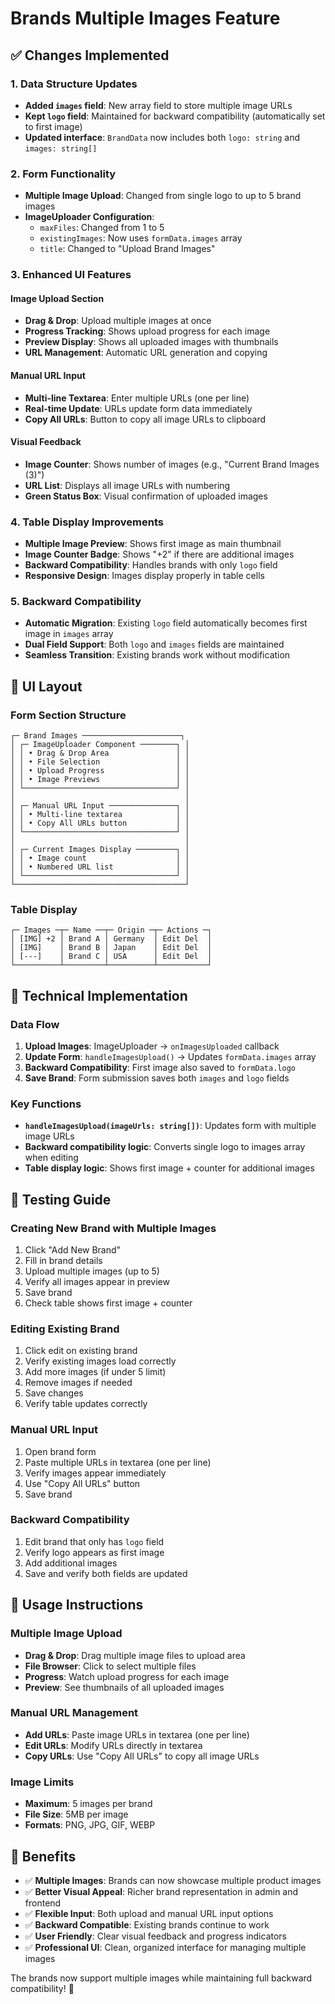 # Brands Multiple Images Feature

## ✅ Changes Implemented

### **1. Data Structure Updates**
- **Added `images` field**: New array field to store multiple image URLs
- **Kept `logo` field**: Maintained for backward compatibility (automatically set to first image)
- **Updated interface**: `BrandData` now includes both `logo: string` and `images: string[]`

### **2. Form Functionality**
- **Multiple Image Upload**: Changed from single logo to up to 5 brand images
- **ImageUploader Configuration**:
  - `maxFiles`: Changed from 1 to 5
  - `existingImages`: Now uses `formData.images` array
  - `title`: Changed to "Upload Brand Images"

### **3. Enhanced UI Features**

#### **Image Upload Section**
- **Drag & Drop**: Upload multiple images at once
- **Progress Tracking**: Shows upload progress for each image
- **Preview Display**: Shows all uploaded images with thumbnails
- **URL Management**: Automatic URL generation and copying

#### **Manual URL Input**
- **Multi-line Textarea**: Enter multiple URLs (one per line)
- **Real-time Update**: URLs update form data immediately
- **Copy All URLs**: Button to copy all image URLs to clipboard

#### **Visual Feedback**
- **Image Counter**: Shows number of images (e.g., "Current Brand Images (3)")
- **URL List**: Displays all image URLs with numbering
- **Green Status Box**: Visual confirmation of uploaded images

### **4. Table Display Improvements**
- **Multiple Image Preview**: Shows first image as main thumbnail
- **Image Counter Badge**: Shows "+2" if there are additional images
- **Backward Compatibility**: Handles brands with only `logo` field
- **Responsive Design**: Images display properly in table cells

### **5. Backward Compatibility**
- **Automatic Migration**: Existing `logo` field automatically becomes first image in `images` array
- **Dual Field Support**: Both `logo` and `images` fields are maintained
- **Seamless Transition**: Existing brands work without modification

## 🎨 UI Layout

### **Form Section Structure**
```
┌─ Brand Images ──────────────────────┐
│ ┌─ ImageUploader Component ────────┐ │
│ │ • Drag & Drop Area               │ │
│ │ • File Selection                 │ │
│ │ • Upload Progress                │ │
│ │ • Image Previews                 │ │
│ └──────────────────────────────────┘ │
│                                      │
│ ┌─ Manual URL Input ───────────────┐ │
│ │ • Multi-line textarea            │ │
│ │ • Copy All URLs button           │ │
│ └──────────────────────────────────┘ │
│                                      │
│ ┌─ Current Images Display ─────────┐ │
│ │ • Image count                    │ │
│ │ • Numbered URL list              │ │
│ └──────────────────────────────────┘ │
└──────────────────────────────────────┘
```

### **Table Display**
```
┌─ Images ─┬─ Name ──┬─ Origin ─┬─ Actions ─┐
│ [IMG] +2 │ Brand A │ Germany  │ Edit Del  │
│ [IMG]    │ Brand B │ Japan    │ Edit Del  │
│ [---]    │ Brand C │ USA      │ Edit Del  │
└──────────┴─────────┴──────────┴───────────┘
```

## 🔧 Technical Implementation

### **Data Flow**
1. **Upload Images**: ImageUploader → `onImagesUploaded` callback
2. **Update Form**: `handleImagesUpload()` → Updates `formData.images` array
3. **Backward Compatibility**: First image also saved to `formData.logo`
4. **Save Brand**: Form submission saves both `images` and `logo` fields

### **Key Functions**
- **`handleImagesUpload(imageUrls: string[])`**: Updates form with multiple image URLs
- **Backward compatibility logic**: Converts single logo to images array when editing
- **Table display logic**: Shows first image + counter for additional images

## 🧪 Testing Guide

### **Creating New Brand with Multiple Images**
1. Click "Add New Brand"
2. Fill in brand details
3. Upload multiple images (up to 5)
4. Verify all images appear in preview
5. Save brand
6. Check table shows first image + counter

### **Editing Existing Brand**
1. Click edit on existing brand
2. Verify existing images load correctly
3. Add more images (if under 5 limit)
4. Remove images if needed
5. Save changes
6. Verify table updates correctly

### **Manual URL Input**
1. Open brand form
2. Paste multiple URLs in textarea (one per line)
3. Verify images appear immediately
4. Use "Copy All URLs" button
5. Save brand

### **Backward Compatibility**
1. Edit brand that only has `logo` field
2. Verify logo appears as first image
3. Add additional images
4. Save and verify both fields are updated

## 📝 Usage Instructions

### **Multiple Image Upload**
- **Drag & Drop**: Drag multiple image files to upload area
- **File Browser**: Click to select multiple files
- **Progress**: Watch upload progress for each image
- **Preview**: See thumbnails of all uploaded images

### **Manual URL Management**
- **Add URLs**: Paste image URLs in textarea (one per line)
- **Edit URLs**: Modify URLs directly in textarea
- **Copy URLs**: Use "Copy All URLs" to copy all image URLs

### **Image Limits**
- **Maximum**: 5 images per brand
- **File Size**: 5MB per image
- **Formats**: PNG, JPG, GIF, WEBP

## 🎉 Benefits

- ✅ **Multiple Images**: Brands can now showcase multiple product images
- ✅ **Better Visual Appeal**: Richer brand representation in admin and frontend
- ✅ **Flexible Input**: Both upload and manual URL input options
- ✅ **Backward Compatible**: Existing brands continue to work
- ✅ **User Friendly**: Clear visual feedback and progress indicators
- ✅ **Professional UI**: Clean, organized interface for managing multiple images

The brands now support multiple images while maintaining full backward compatibility! 🎉
